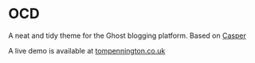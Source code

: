 # OCD
A neat and tidy theme for the Ghost blogging platform. Based on [Casper](https://github.com/TryGhost/Casper)

A live demo is available at [tompennington.co.uk](http://tompennington.co.uk)
